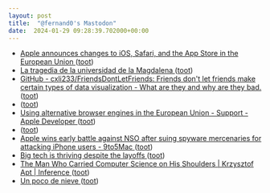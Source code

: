 ```yaml
---
layout: post
title:  "@fernand0's Mastodon"
date:  2024-01-29 09:28:39.702000+00:00
---
```

*  [Apple announces changes to iOS, Safari, and the App Store in the European Union ](https://www.businesswire.com/news/home/20240125068597/en/Apple-announces-changes-to-iOS-Safari-and-the-App-Store-in-the-European-Unio) ([toot](https://mastodon.social/@fernand0/111838528779189845))
*  [La tragedia de la universidad de la Magdalena ](https://cesbor.blogspot.com/2024/01/la-tragedia-de-la-universidad-de-la.html?m=) ([toot](https://mastodon.social/@fernand0/111836966305087800))
*  [GitHub - cxli233/FriendsDontLetFriends: Friends don't let friends make certain types of data visualization - What are they and why are they bad. ](https://github.com/cxli233/FriendsDontLetFriend) ([toot](https://mastodon.social/@fernand0/111836868640680406))
*  [ ](https://taquiones.net/social/victor) ([toot](https://mastodon.social/@fernand0/111835256952359835))
*  [Using alternative browser engines in the European Union - Support - Apple Developer ](https://developer.apple.com/support/alternative-browser-engines) ([toot](https://mastodon.social/@fernand0/111835081558087208))
*  [ ](https://taquiones.net/social/victor) ([toot](https://mastodon.social/@fernand0/111835078156429400))
*  [Apple wins early battle against NSO after suing spyware mercenaries for attacking iPhone users - 9to5Mac ](https://9to5mac.com/2024/01/23/apple-vs-nso-filing) ([toot](https://mastodon.social/@fernand0/111834920607051913))
*  [Big tech is thriving despite the layoffs ](https://www.axios.com/2024/01/27/tech-layoffs-microsoft-amazon-google-corporate-profit) ([toot](https://mastodon.social/@fernand0/111834839266312338))
*  [The Man Who Carried Computer Science on His Shoulders \| Krzysztof Apt \| Inference ](https://inference-review.com/article/the-man-who-carried-computer-science-on-his-shoulder) ([toot](https://mastodon.social/@fernand0/111834786621976758))
*  [Un poco de nieve ](https://avecesunafoto.wordpress.com/2024/01/28/un-poco-de-nieve) ([toot](https://mastodon.social/@fernand0/111834731390486637))
